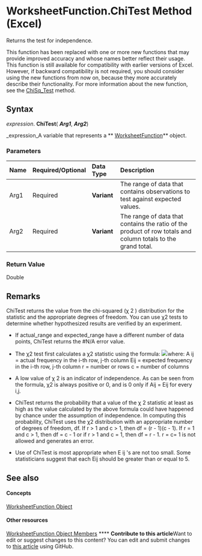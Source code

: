 
# WorksheetFunction.ChiTest Method (Excel)

Returns the test for independence. 

This function has been replaced with one or more new functions that may provide improved accuracy and whose names better reflect their usage. This function is still available for compatibility with earlier versions of Excel. However, if backward compatibility is not required, you should consider using the new functions from now on, because they more accurately describe their functionality.
For more information about the new function, see the  [ChiSq_Test](d8f1de5c-2ddc-40a0-8e1b-6d38ab5a3f69.md) method.

## Syntax

 _expression_. **ChiTest**( **_Arg1_**,  **_Arg2_**)

 _expression_A variable that represents a  ** [WorksheetFunction](7b1d5639-363d-632c-2cf0-2232562646b6.md)** object.


### Parameters



|**Name**|**Required/Optional**|**Data Type**|**Description**|
|:-----|:-----|:-----|:-----|
|Arg1|Required| **Variant**|The range of data that contains observations to test against expected values.|
|Arg2|Required| **Variant**|The range of data that contains the ratio of the product of row totals and column totals to the grand total.|

### Return Value

Double


## Remarks

ChiTest returns the value from the chi-squared (χ 2 ) distribution for the statistic and the appropriate degrees of freedom. You can use χ2 tests to determine whether hypothesized results are verified by an experiment.


- If actual_range and expected_range have a different number of data points, ChiTest returns the #N/A error value.
    
- The χ2 test first calculates a χ2 statistic using the formula:
![](..\images\awfchtst_ZA06051120.gif)where: A ij = actual frequency in the i-th row, j-th column Eij = expected frequency in the i-th row, j-th column r = number or rows c = number of columns
    
- A low value of χ 2 is an indicator of independence. As can be seen from the formula, χ2 is always positive or 0, and is 0 only if Aij = Eij for every i,j.
    
- ChiTest returns the probability that a value of the χ 2 statistic at least as high as the value calculated by the above formula could have happened by chance under the assumption of independence. In computing this probability, ChiTest uses the χ2 distribution with an appropriate number of degrees of freedom, df. If r > 1 and c > 1, then df = (r - 1)(c - 1). If r = 1 and c > 1, then df = c - 1 or if r > 1 and c = 1, then df = r - 1. r = c= 1 is not allowed and generates an error.
    
- Use of ChiTest is most appropriate when E ij 's are not too small. Some statisticians suggest that each Eij should be greater than or equal to 5.
    

## See also


#### Concepts


 [WorksheetFunction Object](7b1d5639-363d-632c-2cf0-2232562646b6.md)
#### Other resources


 [WorksheetFunction Object Members](6811ca87-4b53-0bff-88c9-30bf7497879a.md)
****   **Contribute to this article**Want to edit or suggest changes to this content? You can edit and submit changes to  [this article](https://github.com/jhershey00/VBA_Excel_Test/OpenXMLCon/articles/a4447d0d-f1f9-9d09-9ab3-c7974471a9ec.md) using GitHub.

